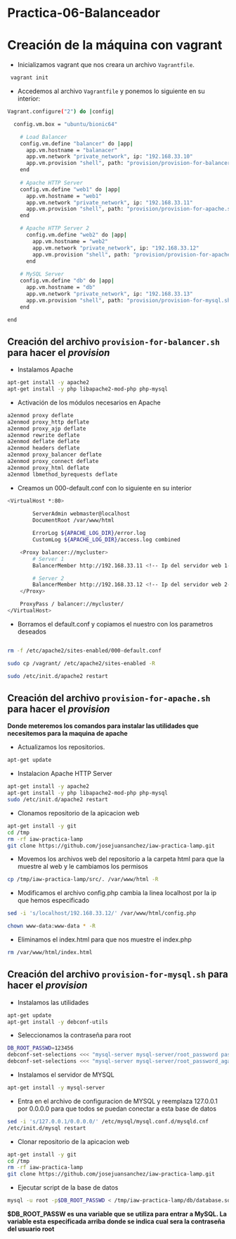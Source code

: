 # Practica-06-Balanceador


# Creación de la máquina con vagrant

- Inicializamos vagrant que nos creara un archivo `Vagrantfile`.

```bash
 vagrant init
 ```

- Accedemos al archivo `Vagrantfile` y ponemos lo siguiente en su interior:

```bash
Vagrant.configure("2") do |config|

  config.vm.box = "ubuntu/bionic64"

    # Load Balancer
    config.vm.define "balancer" do |app|
      app.vm.hostname = "balanacer"
      app.vm.network "private_network", ip: "192.168.33.10"
      app.vm.provision "shell", path: "provision/provision-for-balancer.sh"
    end
     
    # Apache HTTP Server
    config.vm.define "web1" do |app|
      app.vm.hostname = "web1"
      app.vm.network "private_network", ip: "192.168.33.11"
      app.vm.provision "shell", path: "provision/provision-for-apache.sh"
    end

    # Apache HTTP Server 2
      config.vm.define "web2" do |app|
        app.vm.hostname = "web2"
        app.vm.network "private_network", ip: "192.168.33.12"
        app.vm.provision "shell", path: "provision/provision-for-apache.sh"
      end
  
    # MySQL Server
    config.vm.define "db" do |app|
      app.vm.hostname = "db"
      app.vm.network "private_network", ip: "192.168.33.13"
      app.vm.provision "shell", path: "provision/provision-for-mysql.sh"
    end

end


```

## Creación del archivo `provision-for-balancer.sh` para hacer el *provision*

- Instalamos Apache
```bash
apt-get install -y apache2
apt-get install -y php libapache2-mod-php php-mysql
```

- Activación de los módulos necesarios en Apache

```bash
a2enmod proxy deflate
a2enmod proxy_http deflate
a2enmod proxy_ajp deflate
a2enmod rewrite deflate
a2enmod deflate deflate
a2enmod headers deflate
a2enmod proxy_balancer deflate
a2enmod proxy_connect deflate
a2enmod proxy_html deflate
a2enmod lbmethod_byrequests deflate
```
- Creamos un 000-default.conf con lo siguiente en su interior

```bash
<VirtualHost *:80>
 
        ServerAdmin webmaster@localhost
        DocumentRoot /var/www/html

        ErrorLog ${APACHE_LOG_DIR}/error.log
        CustomLog ${APACHE_LOG_DIR}/access.log combined

    <Proxy balancer://mycluster>
        # Server 1
        BalancerMember http://192.168.33.11 <!-- Ip del servidor web 1-->

        # Server 2
        BalancerMember http://192.168.33.12 <!-- Ip del servidor web 2-->
    </Proxy>

    ProxyPass / balancer://mycluster/
</VirtualHost>
```
- Borramos el default.conf y copiamos el nuestro con los parametros deseados
```bash

rm -f /etc/apache2/sites-enabled/000-default.conf

sudo cp /vagrant/ /etc/apache2/sites-enabled -R

sudo /etc/init.d/apache2 restart

```


## Creación del archivo `provision-for-apache.sh` para hacer el *provision*

**Donde meteremos los comandos para instalar las utilidades que necesitemos para la maquina de apache**

- Actualizamos los repositorios.
```bash
apt-get update
```

- Instalacion Apache HTTP Server
```bash
apt-get install -y apache2
apt-get install -y php libapache2-mod-php php-mysql
sudo /etc/init.d/apache2 restart
```
- Clonamos repositorio de la apicacion web

```bash
apt-get install -y git
cd /tmp
rm -rf iaw-practica-lamp
git clone https://github.com/josejuansanchez/iaw-practica-lamp.git
```
- Movemos los archivos web del repositorio a la carpeta html para que la muestre al web y le cambiamos los permisos

```bash
cp /tmp/iaw-practica-lamp/src/. /var/www/html -R
```

- Modificamos el archivo config.php cambia la linea localhost por la ip que hemos especificado

```bash
sed -i 's/localhost/192.168.33.12/' /var/www/html/config.php 

chown www-data:www-data * -R
```

- Eliminamos el index.html para que nos muestre el index.php

```bash
rm /var/www/html/index.html 
```

## Creación del archivo `provision-for-mysql.sh` para hacer el *provision*

- Instalamos las utilidades 

```bash
apt-get update
apt-get install -y debconf-utils
```

- Seleccionamos la contraseña para root

```bash
DB_ROOT_PASSWD=123456
debconf-set-selections <<< "mysql-server mysql-server/root_password password $DB_ROOT_PASSWD"
debconf-set-selections <<< "mysql-server mysql-server/root_password_again password $DB_ROOT_PASSWD"
```

- Instalamos el servidor de MYSQL

```bash
apt-get install -y mysql-server
```

 - Entra en el archivo de configuracion de MYSQL y reemplaza 127.0.0.1 por 0.0.0.0 para que todos se puedan conectar a esta base de datos

```bash
sed -i 's/127.0.0.1/0.0.0.0/' /etc/mysql/mysql.conf.d/mysqld.cnf
/etc/init.d/mysql restart
```

- Clonar repositorio de la apicacion web

```bash
apt-get install -y git
cd /tmp
rm -rf iaw-practica-lamp
git clone https://github.com/josejuansanchez/iaw-practica-lamp.git
```

- Ejecutar script de la base de datos

```bash
mysql -u root -p$DB_ROOT_PASSWD < /tmp/iaw-practica-lamp/db/database.sql 
```

**$DB_ROOT_PASSW es una variable que se utiliza para entrar a MySQL. La variable esta especificada arriba donde se indica cual sera la contraseña del usuario root**
